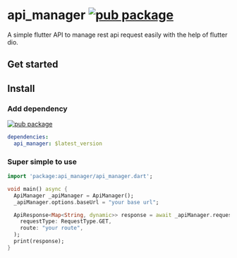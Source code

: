 # api_manager [![pub package](https://img.shields.io/pub/v/api_manager?style=social)](https://pub.dev/packages/api_manager)

A simple flutter API to manage rest api request easily with the help of flutter dio. 

## Get started

## Install

### Add dependency

[![pub package](https://img.shields.io/pub/v/api_manager?style=for-the-badge)](https://pub.dev/packages/api_manager)

```yaml
dependencies:
  api_manager: $latest_version
```

### Super simple to use

```dart
import 'package:api_manager/api_manager.dart';

void main() async {
  ApiManager _apiManager = ApiManager();
  _apiManager.options.baseUrl = "your base url";

  ApiResponse<Map<String, dynamic>> response = await _apiManager.request(
    requestType: RequestType.GET,
    route: "your route",
  );
  print(response);
}
```